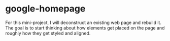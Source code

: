 # google-homepage
For this mini-project, I will deconstruct an existing web page and rebuild it.
The goal is to start thinking about how elements get placed on the page and roughly how they get styled and aligned. 
